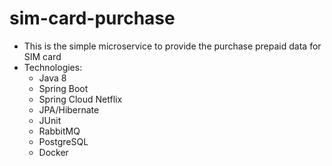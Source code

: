 # sim-card-purchase
- This is the simple microservice to provide the purchase prepaid data for SIM card
- Technologies:
   - Java 8
   - Spring Boot
   - Spring Cloud Netflix
   - JPA/Hibernate
   - JUnit
   - RabbitMQ
   - PostgreSQL
   - Docker
